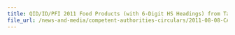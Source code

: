 ```yaml
---
title: QID/ID/PFI 2011 Food Products (with 6-Digit HS Headings) from Taiwan which require submission of Certificate of Contracted Inspection 
file_url: /news-and-media/competent-authorities-circulars/2011-08-08-CA.pdf
---
```

